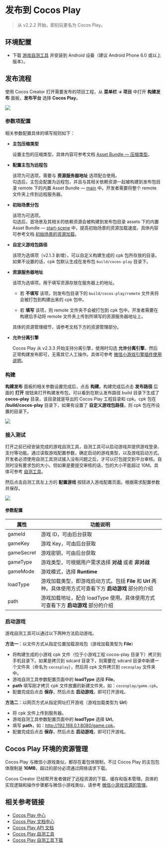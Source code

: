# 发布到 Cocos Play

> 从 v2.2.2 开始，即刻玩更名为 Cocos Play。

## 环境配置

- 下载 [游戏自测工具](https://gamebox.gitbook.io/project/you-xi-jie-ru-wen-dang/ji-shu-dui-jie/zi-ce-gong-ju) 并安装到 Android 设备（建议 Android Phone 6.0 或以上版本）。

## 发布流程

使用 Cocos Creator 打开需要发布的项目工程，从 **菜单栏 -> 项目** 中打开 **构建发布** 面板，**发布平台** 选择 **Cocos Play**。

![](publish-cocosplay/build.png)

### 参数项配置

相关参数配置具体的填写规则如下：

- **主包压缩类型**

  设置主包的压缩类型，具体内容可参考文档 [Asset Bundle — 压缩类型](../asset-manager/bundle.md#%E5%8E%8B%E7%BC%A9%E7%B1%BB%E5%9E%8B)。

- **配置主包为远程包**

  该项为可选项，需要与 **资源服务器地址** 选项配合使用。<br>
  勾选后，主包会配置为远程包，并且与其相关依赖资源一起被构建到发布包目录 remote 下的内置 Asset Bundle — [main](../asset-manager/bundle.md#%E5%86%85%E7%BD%AE-asset-bundle) 中。开发者需要将整个 remote 文件夹上传到远程服务器。

- **初始场景分包**

  该项为可选项。<br>
  勾选后，首场景及其相关的依赖资源会被构建到发布包目录 assets 下的内置 Asset Bundle — [start-scene](../asset-manager/bundle.md#%E5%86%85%E7%BD%AE-asset-bundle) 中，提高初始场景的资源加载速度。具体内容可参考文档 [初始场景的资源加载](publish-wechatgame.md#%E5%88%9D%E5%A7%8B%E5%9C%BA%E6%99%AF%E7%9A%84%E5%8A%A0%E8%BD%BD%E9%80%9F%E5%BA%A6)。

- **自定义游戏包路径**

  该项为选填项（v2.1.3 新增），可以自定义构建生成的 cpk 包所存放的目录。如果不设置的话，cpk 包默认生成在发布包 `build/cocos-play` 目录下。

- **资源服务器地址**

  该项为选填项，用于填写资源存放在服务器上的地址。

  - 若 **不填写** 该项，则发布包目录下的 `build/cocos-play/remote` 文件夹将会被打包到构建出来的 cpk 包中。

  - 若 **填写** 该项，则 remote 文件夹不会被打包到 cpk 包中。开发者需要在构建后手动将 remote 文件夹上传到所填写的资源服务器地址上。

  具体的资源管理细节，请参考文档下方的资源管理部分。

- **允许分离引擎**

  Cocos Play 从 v2.3.3 开始支持分离引擎，使用时勾选 **允许分离引擎**，然后正常构建发布即可，无需其它人工操作。具体可参考 [微信小游戏引擎插件使用说明](./wechat-engine-plugin.md)。

### 构建

**构建发布** 面板的相关参数设置完成后，点击 **构建**。构建完成后点击 **发布路径** 后面的 **打开** 按钮来打开构建发布包，可以看到在默认发布路径 build 目录下生成了 **cocos-play** 目录，该目录就是导出的 Cocos Play 工程目录和 cpk。cpk 包在 **/build/cocos-play** 目录下，如果有设置了 **自定义游戏包路径**，则 cpk 包在所设置的目录下。

![](publish-cocosplay/package.png)

### 接入测试

打开之前已经安装完成的游戏自测工具，自测工具可以启动游戏并提供游戏登录、支付等功能。通过读取游戏配置参数，确定启动的游戏类型，以及游戏启动方式。开发者必须使用自测工具测试接入没有问题之后，才可以打包提交到平台审核。自测时没有要求包的大小，但如果是要提交审核的话，包的大小不能超过 10M。具体可参考 [自测工具](https://gamebox.gitbook.io/project/you-xi-jie-ru-wen-dang/ji-shu-dui-jie/zi-ce-gong-ju)。

然后点击自测工具左上方的 **配置游戏** 按钮进入游戏配置页面。根据需求配置参数并保存。

![](publish-cocosplay/configuration.png)

#### 参数配置

| 属性             | 功能说明             |
| --------------  |  -----------        |
| gameId          | 游戏 ID，可由后台获取           |
| gameKey         | 游戏 Key，可由后台获取          |
| gameSecret      | 游戏密钥，可由后台获取         |
| gameType        | 游戏类型，可根据用户需求选择 **对战** 或者 **非对战**  |
| gameMode        | 游戏模式，选择 **Runtime**      |
| loadType        | 游戏加载类型，即游戏启动方式。包括 **File** 和 **Url** 两种。具体使用方式可查看下方 **启动游戏** 部分的介绍    |
| path            | 游戏加载地址，配合 loadType 使用。具体使用方式可查看下方 **启动游戏** 部分的介绍   |

### 启动游戏

游戏自测工具可以通过以下两种方法启动游戏。

**方法一**：以文件方式从指定位置加载游戏包（游戏加载类型为 **File**）

  - 将构建生成的小游戏 cpk 文件（位于小游戏工程 cocos-play 目录下）拷贝到手机目录下。如果是拷贝到 sdcard 目录下，则需要在 sdcard 目录中新建一个文件夹（命名为 `cocosplay`），然后将 cpk 文件拷贝到 `cocosplay` 文件夹中。
  - 游戏自测工具参数配置页面中的 **loadType** 选择 **File**。
  - **path** 填写刚才拷贝 cpk 文件放置的新建文件夹，如：`cocosplay/game.cpk`。
  - 配置完成后点击 **保存**，然后点击 **启动游戏**，即可打开游戏。

**方法二**：以网页方式从指定网址打开游戏（游戏加载类型为 **Url**）

  - 将 cpk 文件上传到服务器。
  - 游戏自测工具参数配置页面中的 **loadType** 选择 **Url**。
  - 填写 **path**，如：<http://192.168.0.1:8080/game.cpk>。
  - 配置完成后点击 **保存**，然后点击 **启动游戏**，即可打开游戏。

## Cocos Play 环境的资源管理

Cocos Play 与微信小游戏类似，都存在着包体限制，不过 Cocos Play 的主包包体限制是 **10MB**，超过的部分必须通过网络请求下载。

Cocos Creator 已经帮开发者做好了远程资源的下载、缓存和版本管理。具体的实现逻辑和操作步骤都与微信小游戏类似，请参考 [微信小游戏资源的管理](./publish-wechatgame.md#%E5%BE%AE%E4%BF%A1%E5%B0%8F%E6%B8%B8%E6%88%8F%E7%9A%84%E8%B5%84%E6%BA%90%E7%AE%A1%E7%90%86)。

## 相关参考链接

- [Cocos Play 中心](https://gamebox.cocos.com/)
- [Cocos Play 文档中心](https://gamebox.gitbook.io/project/)
- [Cocos Play API 文档](https://gamebox.gitbook.io/project/you-xi-jie-ru-wen-dang/ji-shu-dui-jie/ji-chu-neng-li)
- [Cocos Play 自测工具](https://gamebox.gitbook.io/project/you-xi-jie-ru-wen-dang/ji-shu-dui-jie/zi-ce-gong-ju)
- [Cocos Play 自测工具下载](https://gamebox.gitbook.io/project/you-xi-jie-ru-wen-dang/zi-ce-gong-ju)
